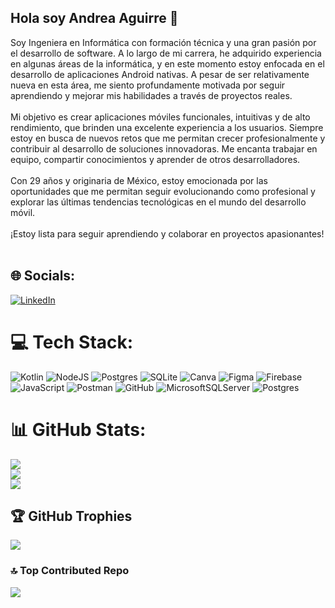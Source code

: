 ## Hola soy Andrea Aguirre 👋

Soy Ingeniera en Informática con formación técnica y una gran pasión por el desarrollo de software. A lo largo de mi carrera, he adquirido experiencia en algunas áreas de la informática, y en este momento estoy enfocada en el desarrollo de aplicaciones Android nativas. A pesar de ser relativamente nueva en esta área, me siento profundamente motivada por seguir aprendiendo y mejorar mis habilidades a través de proyectos reales.<br><br>Mi objetivo es crear aplicaciones móviles funcionales, intuitivas y de alto rendimiento, que brinden una excelente experiencia a los usuarios. Siempre estoy en busca de nuevos retos que me permitan crecer profesionalmente y contribuir al desarrollo de soluciones innovadoras. Me encanta trabajar en equipo, compartir conocimientos y aprender de otros desarrolladores.<br><br>Con 29 años y originaria de México, estoy emocionada por las oportunidades que me permitan seguir evolucionando como profesional y explorar las últimas tendencias tecnológicas en el mundo del desarrollo móvil.<br><br>¡Estoy lista para seguir aprendiendo y colaborar en proyectos apasionantes!<br><br>


## 🌐 Socials:
[![LinkedIn](https://img.shields.io/badge/LinkedIn-%230077B5.svg?logo=linkedin&logoColor=white)](https://linkedin.com/in/www.linkedin.com/in/andrea-aguirre-rendon) 

# 💻 Tech Stack:
![Kotlin](https://img.shields.io/badge/kotlin-%237F52FF.svg?style=for-the-badge&logo=kotlin&logoColor=white) ![NodeJS](https://img.shields.io/badge/node.js-6DA55F?style=for-the-badge&logo=node.js&logoColor=white) ![Postgres](https://img.shields.io/badge/postgres-%23316192.svg?style=for-the-badge&logo=postgresql&logoColor=white) ![SQLite](https://img.shields.io/badge/sqlite-%2307405e.svg?style=for-the-badge&logo=sqlite&logoColor=white) ![Canva](https://img.shields.io/badge/Canva-%2300C4CC.svg?style=for-the-badge&logo=Canva&logoColor=white) ![Figma](https://img.shields.io/badge/figma-%23F24E1E.svg?style=for-the-badge&logo=figma&logoColor=white) ![Firebase](https://img.shields.io/badge/firebase-%23039BE5.svg?style=for-the-badge&logo=firebase) ![JavaScript](https://img.shields.io/badge/javascript-%23323330.svg?style=for-the-badge&logo=javascript&logoColor=%23F7DF1E) ![Postman](https://img.shields.io/badge/Postman-FF6C37?style=for-the-badge&logo=postman&logoColor=white) ![GitHub](https://img.shields.io/badge/github-%23121011.svg?style=for-the-badge&logo=github&logoColor=white) ![MicrosoftSQLServer](https://img.shields.io/badge/Microsoft%20SQL%20Server-CC2927?style=for-the-badge&logo=microsoft%20sql%20server&logoColor=white) ![Postgres](https://img.shields.io/badge/postgres-%23316192.svg?style=for-the-badge&logo=postgresql&logoColor=white)
# 📊 GitHub Stats:
![](https://github-readme-stats.vercel.app/api?username=4nd12030&theme=catppuccin_mocha&hide_border=true&include_all_commits=true&count_private=true)<br/>
![](https://github-readme-streak-stats.herokuapp.com/?user=4nd12030&theme=catppuccin_mocha&hide_border=true)<br/>
![](https://github-readme-stats.vercel.app/api/top-langs/?username=4nd12030&theme=catppuccin_mocha&hide_border=true&include_all_commits=true&count_private=true&layout=compact)

## 🏆 GitHub Trophies
![](https://github-profile-trophy.vercel.app/?username=4nd12030&theme=blue_navy&no-frame=false&no-bg=true&margin-w=4)


### 🔝 Top Contributed Repo
![](https://github-contributor-stats.vercel.app/api?username=4nd12030&limit=5&theme=dark&combine_all_yearly_contributions=true)

